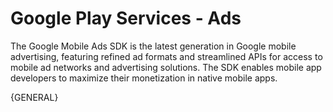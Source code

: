 Google Play Services - Ads
==========================

The Google Mobile Ads SDK is the latest generation in Google mobile advertising, featuring refined ad formats and streamlined APIs for access to mobile ad networks and advertising solutions. The SDK enables mobile app developers to maximize their monetization in native mobile apps.



{GENERAL}
